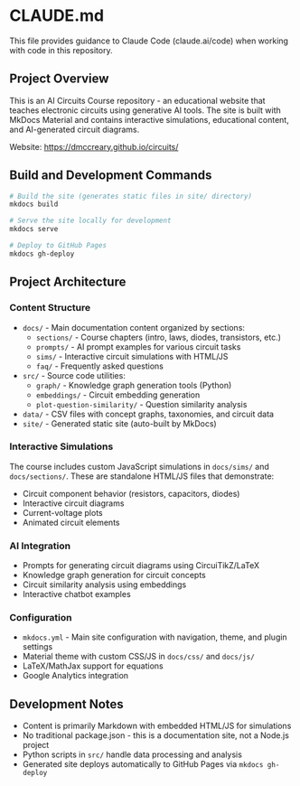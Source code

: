 # CLAUDE.md

This file provides guidance to Claude Code (claude.ai/code) when working with code in this repository.

## Project Overview

This is an AI Circuits Course repository - an educational website that teaches electronic circuits using generative AI tools. The site is built with MkDocs Material and contains interactive simulations, educational content, and AI-generated circuit diagrams.

Website: https://dmccreary.github.io/circuits/

## Build and Development Commands

```bash
# Build the site (generates static files in site/ directory)
mkdocs build

# Serve the site locally for development
mkdocs serve

# Deploy to GitHub Pages  
mkdocs gh-deploy
```

## Project Architecture

### Content Structure
- `docs/` - Main documentation content organized by sections:
  - `sections/` - Course chapters (intro, laws, diodes, transistors, etc.)
  - `prompts/` - AI prompt examples for various circuit tasks
  - `sims/` - Interactive circuit simulations with HTML/JS
  - `faq/` - Frequently asked questions
- `src/` - Source code utilities:
  - `graph/` - Knowledge graph generation tools (Python)
  - `embeddings/` - Circuit embedding generation
  - `plot-question-similarity/` - Question similarity analysis
- `data/` - CSV files with concept graphs, taxonomies, and circuit data
- `site/` - Generated static site (auto-built by MkDocs)

### Interactive Simulations
The course includes custom JavaScript simulations in `docs/sims/` and `docs/sections/`. These are standalone HTML/JS files that demonstrate:
- Circuit component behavior (resistors, capacitors, diodes)
- Interactive circuit diagrams
- Current-voltage plots
- Animated circuit elements

### AI Integration
- Prompts for generating circuit diagrams using CircuiTikZ/LaTeX
- Knowledge graph generation for circuit concepts
- Circuit similarity analysis using embeddings
- Interactive chatbot examples

### Configuration
- `mkdocs.yml` - Main site configuration with navigation, theme, and plugin settings
- Material theme with custom CSS/JS in `docs/css/` and `docs/js/`
- LaTeX/MathJax support for equations
- Google Analytics integration

## Development Notes

- Content is primarily Markdown with embedded HTML/JS for simulations
- No traditional package.json - this is a documentation site, not a Node.js project
- Python scripts in `src/` handle data processing and analysis
- Generated site deploys automatically to GitHub Pages via `mkdocs gh-deploy`